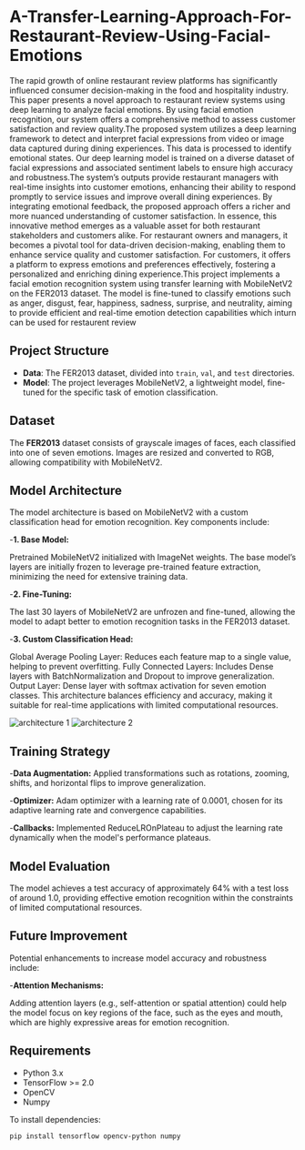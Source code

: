 
# A-Transfer-Learning-Approach-For-Restaurant-Review-Using-Facial-Emotions

The rapid growth of online restaurant review platforms has significantly influenced consumer decision-making in
the food and hospitality industry. This paper presents a novel
approach to restaurant review systems using deep learning to
analyze facial emotions. By using facial emotion recognition, our
system offers a comprehensive method to assess customer satisfaction and review quality.The proposed system utilizes a deep
learning framework to detect and interpret facial expressions
from video or image data captured during dining experiences.
This data is processed to identify emotional states. Our deep
learning model is trained on a diverse dataset of facial expressions
and associated sentiment labels to ensure high accuracy and
robustness.The system’s outputs provide restaurant managers
with real-time insights into customer emotions, enhancing their
ability to respond promptly to service issues and improve overall
dining experiences. By integrating emotional feedback, the proposed approach offers a richer and more nuanced understanding
of customer satisfaction. In essence, this innovative method
emerges as a valuable asset for both restaurant stakeholders
and customers alike. For restaurant owners and managers, it
becomes a pivotal tool for data-driven decision-making, enabling
them to enhance service quality and customer satisfaction.
For customers, it offers a platform to express emotions and
preferences effectively, fostering a personalized and enriching
dining experience.This project implements a facial emotion recognition system using transfer learning with MobileNetV2 on the FER2013 dataset. The model is fine-tuned to classify emotions such as anger, disgust, fear, happiness, sadness, surprise, and neutrality, aiming to provide efficient and real-time emotion detection capabilities which inturn can be used for restaurent review

## Project Structure

- **Data**: The FER2013 dataset, divided into `train`, `val`, and `test` directories.
- **Model**: The project leverages MobileNetV2, a lightweight model, fine-tuned for the specific task of emotion classification.

## Dataset

The **FER2013** dataset consists of grayscale images of faces, each classified into one of seven emotions. Images are resized and converted to RGB, allowing compatibility with MobileNetV2.

## Model Architecture
The model architecture is based on MobileNetV2 with a custom classification head for emotion recognition. Key components include:

-**1. Base Model:**

Pretrained MobileNetV2 initialized with ImageNet weights.
The base model’s layers are initially frozen to leverage pre-trained feature extraction, minimizing the need for extensive training data.


-**2. Fine-Tuning:**

The last 30 layers of MobileNetV2 are unfrozen and fine-tuned, allowing the model to adapt better to emotion recognition tasks in the FER2013 dataset.


-**3. Custom Classification Head:**

Global Average Pooling Layer: Reduces each feature map to a single value, helping to prevent overfitting.
Fully Connected Layers: Includes Dense layers with BatchNormalization and Dropout to improve generalization.
Output Layer: Dense layer with softmax activation for seven emotion classes.
This architecture balances efficiency and accuracy, making it suitable for real-time applications with limited computational resources.

![architecture 1](https://github.com/user-attachments/assets/8c72107c-53cf-429f-ada1-7d66d37c8a84)
![architecture 2](https://github.com/user-attachments/assets/ffe4aff3-e22a-434d-b5ad-bede8e6a3012)


## Training Strategy
-**Data Augmentation:** Applied transformations such as rotations, zooming, shifts, and horizontal flips to improve generalization.


-**Optimizer:** Adam optimizer with a learning rate of 0.0001, chosen for its adaptive learning rate and convergence capabilities.


-**Callbacks:** Implemented ReduceLROnPlateau to adjust the learning rate dynamically when the model's performance plateaus.


## Model Evaluation
The model achieves a test accuracy of approximately 64% with a test loss of around 1.0, providing effective emotion recognition within the constraints of limited computational resources.
## Future Improvement
Potential enhancements to increase model accuracy and robustness include:

-**Attention Mechanisms:**

Adding attention layers (e.g., self-attention or spatial attention) could help the model focus on key regions of the face, such as the eyes and mouth, which are highly expressive areas for emotion recognition.


## Requirements

- Python 3.x
- TensorFlow >= 2.0
- OpenCV
- Numpy

To install dependencies:

```bash
pip install tensorflow opencv-python numpy
